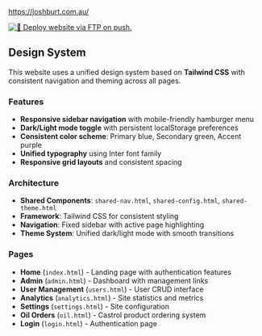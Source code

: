  https://joshburt.com.au/
 
[![🚀 Deploy website via FTP on push.](https://github.com/SmokeHound/joshburt.com.au/actions/workflows/main.yml/badge.svg?branch=main)](https://github.com/SmokeHound/joshburt.com.au/actions/workflows/main.yml)

## Design System

This website uses a unified design system based on **Tailwind CSS** with consistent navigation and theming across all pages.

### Features
- **Responsive sidebar navigation** with mobile-friendly hamburger menu
- **Dark/Light mode toggle** with persistent localStorage preferences
- **Consistent color scheme**: Primary blue, Secondary green, Accent purple
- **Unified typography** using Inter font family
- **Responsive grid layouts** and consistent spacing

### Architecture
- **Shared Components**: `shared-nav.html`, `shared-config.html`, `shared-theme.html`
- **Framework**: Tailwind CSS for consistent styling
- **Navigation**: Fixed sidebar with active page highlighting
- **Theme System**: Unified dark/light mode with smooth transitions

### Pages
- **Home** (`index.html`) - Landing page with authentication features
- **Admin** (`admin.html`) - Dashboard with management links
- **User Management** (`users.html`) - User CRUD interface
- **Analytics** (`analytics.html`) - Site statistics and metrics
- **Settings** (`settings.html`) - Site configuration
- **Oil Orders** (`oil.html`) - Castrol product ordering system
- **Login** (`login.html`) - Authentication page
